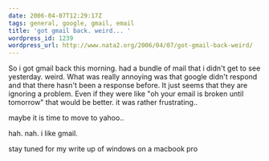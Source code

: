 ```yaml
---
date: 2006-04-07T12:29:17Z
tags: general, google, gmail, email
title: 'got gmail back. weird... '
wordpress_id: 1239
wordpress_url: http://www.nata2.org/2006/04/07/got-gmail-back-weird/
---
```


So i got gmail back this morning. had a bundle of mail that i didn't get to see yesterday. weird. What was really annoying was that google didn't respond and that there hasn't been a response before. It just seems that they are ignoring a problem. Even if they were like "oh your email is broken until tomorrow" that would be better. it was rather frustrating..

maybe it is time to move to yahoo..

hah. nah. i like gmail.

stay tuned for my write up of windows on a macbook pro
